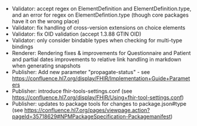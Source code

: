 * Validator: accept regex on ElementDefinition and ElementDefinition.type, and an error for regex on ElementDefintion.type (though core packages have it on the wrong place)
* Validator: fix handling of cross-version extensions on choice elements
* Validator: fix OID validation (accept 1.3.88 GTIN OID)
* Validator: only consider bindable types when checking for multi-type bindings
* Renderer: Rendering fixes & improvements for Questionnaire and Patient and partial dates improvements to relative link handling in markdown when generating snapshots
* Publisher: Add new parameter "propagate-status" - see https://confluence.hl7.org/display/FHIR/Implementation+Guide+Parameters
* Publisher: introduce fhir-tools-settings.conf (see https://confluence.hl7.org/display/FHIR/Using+fhir-tool-settings.conf)
* Publisher: updates to package tools for changes to package.json#type (see https://confluence.hl7.org/pages/viewpage.action?pageId=35718629#NPMPackageSpecification-Packagemanifest)
